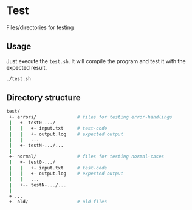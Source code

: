 # Test
Files/directories for testing

## Usage 

Just execute the `test.sh`.
It will compile the program and test it with the expected result.

```bash
./test.sh
```


## Directory structure

```bash
test/
 +- errors/               # files for testing error-handlings
 |   +- test0-.../        
 |   |   +- input.txt     # test-code
 |   |   +- output.log    # expected output
 |   |   ...	          
 |   +- testN-.../...     
 |		          
 +- normal/               # files for testing normal-cases
 |   +- test0-.../        
 |   |   +- input.txt     # test-code
 |   |   +- output.log    # expected output
 |   |   ...	          
 |   +-- testN-.../...    
 |		          
 + ...		          
 +- old/                  # old files
```



